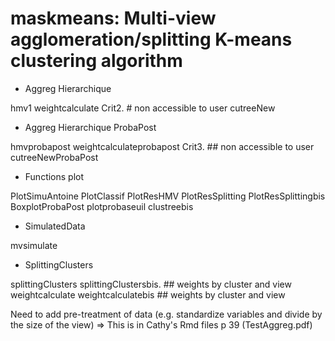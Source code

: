 # maskmeans: Multi-view agglomeration/splitting K-means clustering algorithm



 - Aggreg Hierarchique
 
  hmv1
  weightcalculate
  Crit2. # non accessible to user
  cutreeNew
  
  - Aggreg Hierarchique ProbaPost
  
  hmvprobapost
  weightcalculateprobapost
  Crit3. ## non accessible to user
  cutreeNewProbaPost
  
  - Functions plot
  
  PlotSimuAntoine
  PlotClassif
  PlotResHMV
  PlotResSplitting
  PlotResSplittingbis
  BoxplotProbaPost
  plotprobaseuil
  clustreebis
  
  - SimulatedData
  
  mvsimulate
  
  - SplittingClusters
  
  splittingClusters
  splittingClustersbis. ## weights by cluster and view
  weightcalculate
  weightcalculatebis   ## weights by cluster and view
  
  
  Need to add pre-treatment of data (e.g. standardize variables and divide by the size of the view)
  => This is in Cathy's Rmd files p 39 (TestAggreg.pdf)